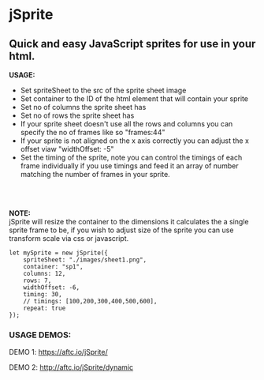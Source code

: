 # <b>jSprite</b>

## Quick and easy JavaScript sprites for use in your html.


<b>USAGE:</b><br>
- Set spriteSheet to the src of the sprite sheet image
- Set container to the ID of the html element that will contain your sprite
- Set no of columns the sprite sheet has
- Set no of rows the sprite sheet has
- If your sprite sheet doesn't use all the rows and columns you can specify the no of frames like so "frames:44"
- If your sprite is not aligned on the x axis correctly you can adjust the x offset viaw "widthOffset: -5"
- Set the timing of the sprite, note you can control the timings of each frame individually if you use timings and feed it an array of number matching the number of frames in your sprite.

<br><br>

<b>NOTE:</b><br>
jSprite will resize the container to the dimensions it calculates the a single sprite frame to be, if you wish to adjust size of the sprite you can use transform scale via css or javascript.


````
let mySprite = new jSprite({
    spriteSheet: "./images/sheet1.png",
    container: "sp1",
    columns: 12,
    rows: 7,
    widthOffset: -6,
    timing: 30,
    // timings: [100,200,300,400,500,600],
    repeat: true
});

````



### <b>USAGE DEMOS:</b>

DEMO 1: https://aftc.io/jSprite/

DEMO 2: http://aftc.io/jSprite/dynamic